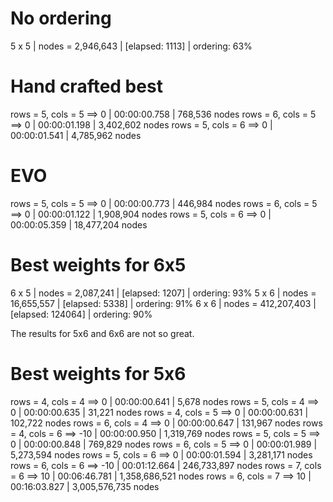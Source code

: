 # No ordering

5 x 5 | nodes = 2,946,643    | [elapsed: 1113] | ordering: 63%

# Hand crafted best

rows = 5, cols = 5 ==>   0 | 00:00:00.758 |              768,536 nodes
rows = 6, cols = 5 ==>   0 | 00:00:01.198 |            3,402,602 nodes
rows = 5, cols = 6 ==>   0 | 00:00:01.541 |            4,785,962 nodes

# EVO

rows = 5, cols = 5 ==>   0 | 00:00:00.773 |              446,984 nodes
rows = 6, cols = 5 ==>   0 | 00:00:01.122 |            1,908,904 nodes
rows = 5, cols = 6 ==>   0 | 00:00:05.359 |           18,477,204 nodes

















# Best weights for 6x5

6 x 5 | nodes =   2,087,241  | [elapsed: 1207] | ordering: 93%
5 x 6 | nodes =  16,655,557  | [elapsed: 5338] | ordering: 91%
6 x 6 | nodes = 412,207,403  | [elapsed: 124064] | ordering: 90%

The results for 5x6 and 6x6 are not so great.

# Best weights for 5x6

rows = 4, cols = 4 ==>   0 | 00:00:00.641 |                5,678 nodes
rows = 5, cols = 4 ==>   0 | 00:00:00.635 |               31,221 nodes
rows = 4, cols = 5 ==>   0 | 00:00:00.631 |              102,722 nodes
rows = 6, cols = 4 ==>   0 | 00:00:00.647 |              131,967 nodes
rows = 4, cols = 6 ==> -10 | 00:00:00.950 |            1,319,769 nodes
rows = 5, cols = 5 ==>   0 | 00:00:00.848 |              769,829 nodes
rows = 6, cols = 5 ==>   0 | 00:00:01.989 |            5,273,594 nodes
rows = 5, cols = 6 ==>   0 | 00:00:01.594 |            3,281,171 nodes
rows = 6, cols = 6 ==> -10 | 00:01:12.664 |          246,733,897 nodes
rows = 7, cols = 6 ==>  10 | 00:06:46.781 |        1,358,686,521 nodes
rows = 6, cols = 7 ==>  10 | 00:16:03.827 |        3,005,576,735 nodes